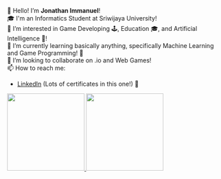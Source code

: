 👋 Hello! I’m **Jonathan Immanuel**!  
🎓 I'm an Informatics Student at Sriwijaya University!  
👀 I’m interested in Game Developing 🕹, Education 🎓, and Artificial Intelligence 🤖!  
🌱 I’m currently learning basically anything, specifically Machine Learning and Game Programming! 🎨  
💞️ I’m looking to collaborate on .io and Web Games!  
📫 How to reach me:  
* [LinkedIn](https://www.linkedin.com/in/jonathan-immanuel23/) (Lots of certificates in this one!) 👀

<p align="left">
<a href="https://github.com/andreasjonathanimm">
  <img height="180em" src="https://github-readme-stats-eight-theta.vercel.app/api?username=andreasjonathanimm&show_icons=true&theme=algolia&include_all_commits=true&count_private=true"/>
  <img height="180em" src="https://github-readme-stats-eight-theta.vercel.app/api/top-langs/?username=andreasjonathanimm&layout=compact&langs_count=8&theme=algolia"/>
</a>
</p>
